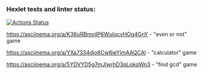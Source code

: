 ### Hexlet tests and linter status:
[![Actions Status](https://github.com/AliUmarov/frontend-project-44/workflows/hexlet-check/badge.svg)](https://github.com/AliUmarov/frontend-project-44/actions)

  https://asciinema.org/a/K36uRBmviIP6WulqcvHOg4GnY - "even or not" game

  https://asciinema.org/a/YXa7334djo6Cw6ieYlmAAQCAl - "calculator" game

  https://asciinema.org/a/5YDVYD5g7mJlwrhD3qLokqWn3 - "find gcd" game  
